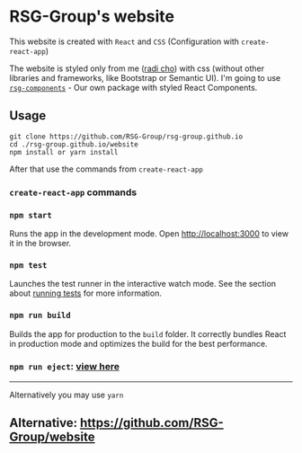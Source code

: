 # RSG-Group's website

This website is created with ```React``` and ```CSS``` (Configuration with ```create-react-app```)

The website is styled only from me ([radi cho](https://github.com/Radi123)) with css (without other libraries and frameworks, like Bootstrap or Semantic UI). I'm going to use [`rsg-components`](https://npmjs.com/package/rsg-components) - Our own package with styled React Components.

## Usage
```
git clone https://github.com/RSG-Group/rsg-group.github.io
cd ./rsg-group.github.io/website
npm install or yarn install
```
After that use the commands from ```create-react-app```

### `create-react-app` commands
### `npm start`

Runs the app in the development mode.
Open [http://localhost:3000](http://localhost:3000) to view it in the browser.

### `npm test`

Launches the test runner in the interactive watch mode.
See the section about [running tests](#running-tests) for more information.

### `npm run build`

Builds the app for production to the `build` folder.
It correctly bundles React in production mode and optimizes the build for the best performance.

### `npm run eject`: [view here](https://github.com/facebookincubator/create-react-app#converting-to-a-custom-setup)
 ***
Alternatively you may use `yarn`

## Alternative: https://github.com/RSG-Group/website